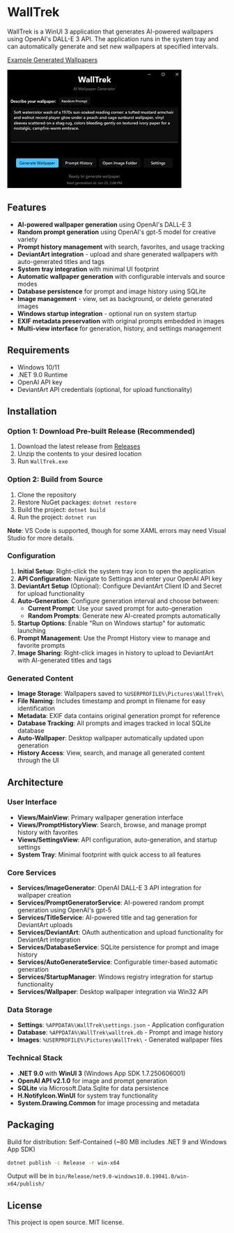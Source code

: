 # WallTrek

WallTrek is a WinUI 3 application that generates AI-powered wallpapers using OpenAI's DALL-E 3 API. The application runs in the system tray and can automatically generate and set new wallpapers at specified intervals.

[Example Generated Wallpapers](https://www.deviantart.com/swaxtastic/gallery/all)

![Screenshot](assets/walltrek_screenshot.png)

## Features

- **AI-powered wallpaper generation** using OpenAI's DALL-E 3
- **Random prompt generation** using OpenAI's gpt-5 model for creative variety
- **Prompt history management** with search, favorites, and usage tracking
- **DeviantArt integration** - upload and share generated wallpapers with auto-generated titles and tags
- **System tray integration** with minimal UI footprint
- **Automatic wallpaper generation** with configurable intervals and source modes
- **Database persistence** for prompt and image history using SQLite
- **Image management** - view, set as background, or delete generated images
- **Windows startup integration** - optional run on system startup
- **EXIF metadata preservation** with original prompts embedded in images
- **Multi-view interface** for generation, history, and settings management

## Requirements

- Windows 10/11
- .NET 9.0 Runtime
- OpenAI API key
- DeviantArt API credentials (optional, for upload functionality)

## Installation

### Option 1: Download Pre-built Release (Recommended)

1. Download the latest release from [Releases](https://github.com/swax/WallTrek/releases)
2. Unzip the contents to your desired location
3. Run `WallTrek.exe`

### Option 2: Build from Source

1. Clone the repository
2. Restore NuGet packages: `dotnet restore`
3. Build the project: `dotnet build`
4. Run the project: `dotnet run`

**Note**: VS Code is supported, though for some XAML errors may need Visual Studio for more details.

### Configuration

1. **Initial Setup**: Right-click the system tray icon to open the application
2. **API Configuration**: Navigate to Settings and enter your OpenAI API key
3. **DeviantArt Setup** (Optional): Configure DeviantArt Client ID and Secret for upload functionality
4. **Auto-Generation**: Configure generation interval and choose between:
   - **Current Prompt**: Use your saved prompt for auto-generation
   - **Random Prompts**: Generate new AI-created prompts automatically
5. **Startup Options**: Enable "Run on Windows startup" for automatic launching
6. **Prompt Management**: Use the Prompt History view to manage and favorite prompts
7. **Image Sharing**: Right-click images in history to upload to DeviantArt with AI-generated titles and tags

### Generated Content

- **Image Storage**: Wallpapers saved to `%USERPROFILE%\Pictures\WallTrek\`
- **File Naming**: Includes timestamp and prompt in filename for easy identification
- **Metadata**: EXIF data contains original generation prompt for reference
- **Database Tracking**: All prompts and images tracked in local SQLite database
- **Auto-Wallpaper**: Desktop wallpaper automatically updated upon generation
- **History Access**: View, search, and manage all generated content through the UI

## Architecture

### User Interface

- **Views/MainView**: Primary wallpaper generation interface
- **Views/PromptHistoryView**: Search, browse, and manage prompt history with favorites
- **Views/SettingsView**: API configuration, auto-generation, and startup settings
- **System Tray**: Minimal footprint with quick access to all features

### Core Services

- **Services/ImageGenerator**: OpenAI DALL-E 3 API integration for wallpaper creation
- **Services/PromptGeneratorService**: AI-powered random prompt generation using OpenAI's gpt-5
- **Services/TitleService**: AI-powered title and tag generation for DeviantArt uploads
- **Services/DeviantArt**: OAuth authentication and upload functionality for DeviantArt integration
- **Services/DatabaseService**: SQLite persistence for prompt and image history
- **Services/AutoGenerateService**: Configurable timer-based automatic generation
- **Services/StartupManager**: Windows registry integration for startup functionality
- **Services/Wallpaper**: Desktop wallpaper integration via Win32 API

### Data Storage

- **Settings**: `%APPDATA%\WallTrek\settings.json` - Application configuration
- **Database**: `%APPDATA%\WallTrek\walltrek.db` - Prompt and image history
- **Images**: `%USERPROFILE%\Pictures\WallTrek\` - Generated wallpaper files

### Technical Stack

- **.NET 9.0** with **WinUI 3** (Windows App SDK 1.7.250606001)
- **OpenAI API v2.1.0** for image and prompt generation
- **SQLite** via Microsoft.Data.Sqlite for data persistence
- **H.NotifyIcon.WinUI** for system tray functionality
- **System.Drawing.Common** for image processing and metadata

## Packaging

Build for distribution: Self-Contained (~80 MB includes .NET 9 and Windows App SDK)

```bash
dotnet publish -c Release -r win-x64
```

Output will be in `bin/Release/net9.0-windows10.0.19041.0/win-x64/publish/`

## License

This project is open source. MIT license.